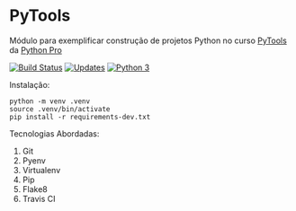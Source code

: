 # PyTools
Módulo para exemplificar construção de projetos Python no curso [PyTools](https://www.python.pro.br/modulos/pytools) da [Python Pro](https://www.python.pro.br/)

[![Build Status](https://travis-ci.org/undersfx/PyTools.svg?branch=master)](https://travis-ci.org/undersfx/PyTools) [![Updates](https://pyup.io/repos/github/undersfx/PyTools/shield.svg)](https://pyup.io/repos/github/undersfx/PyTools/) [![Python 3](https://pyup.io/repos/github/undersfx/PyTools/python-3-shield.svg)](https://pyup.io/repos/github/undersfx/PyTools/)

Instalação:

```console
python -m venv .venv
source .venv/bin/activate
pip install -r requirements-dev.txt
```

Tecnologias Abordadas:

1. Git
2. Pyenv
3. Virtualenv
4. Pip
5. Flake8
6. Travis CI
